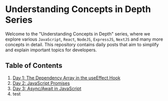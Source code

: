 ﻿# Understanding Concepts in Depth Series

Welcome to the "Understanding Concepts in Depth" series, where we explore various `JavaScript`, `React`, `NodeJS`, `ExpressJS`, `NextJS` and many more concepts in detail. This repository contains daily posts that aim to simplify and explain important topics for developers.

## Table of Contents

1. [Day 1: The Dependency Array in the useEffect Hook](https://github.com/yoursandeshshrestha/Interview-Preparation/tree/master/UseEffect)
2. [Day 2: JavaScript Promises](https://github.com/yoursandeshshrestha/Interview-Preparation/tree/master/Promises)
3. [Day 3: Async/Await in JavaScript](https://github.com/yoursandeshshrestha/Interview-Preparation/tree/master/AsyncAwait)
4. test
